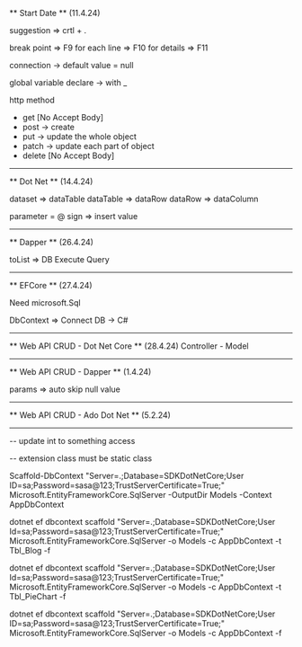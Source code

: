 ** Start Date ** (11.4.24)

suggestion => crtl + . 

break point => F9
for each line => F10
for details => F11

connection -> default value = null 

global variable declare -> with _ 

http method
- get  [No Accept Body]
- post -> create
- put -> update the whole object         
- patch -> update each part of object
- delete [No Accept Body]

----------------------------------
** Dot Net ** (14.4.24)

dataset => dataTable
dataTable => dataRow
dataRow => dataColumn

parameter = @ sign => insert value

---------------------------------
** Dapper ** (26.4.24)

toList => DB Execute
Query

---------------------------------
** EFCore ** (27.4.24)

Need microsoft.Sql  

DbContext => Connect DB -> C#

---------------------------------
** Web API CRUD - Dot Net Core ** (28.4.24)
Controller - Model 

------------------------------------------
** Web API CRUD - Dapper ** (1.4.24)

params => auto skip null value

-----------------------------------
** Web API CRUD - Ado Dot Net ** (5.2.24)

_________________________________________

-- update int to something access

-- extension class must be static class

Scaffold-DbContext "Server=.;Database=SDKDotNetCore;User ID=sa;Password=sasa@123;TrustServerCertificate=True;" Microsoft.EntityFrameworkCore.SqlServer -OutputDir Models -Context AppDbContext

dotnet ef dbcontext scaffold "Server=.;Database=SDKDotNetCore;User Id=sa;Password=sasa@123;TrustServerCertificate=True;" Microsoft.EntityFrameworkCore.SqlServer -o Models -c AppDbContext -t Tbl_Blog -f

dotnet ef dbcontext scaffold "Server=.;Database=SDKDotNetCore;User Id=sa;Password=sasa@123;TrustServerCertificate=True;" Microsoft.EntityFrameworkCore.SqlServer -o Models -c AppDbContext -t Tbl_PieChart -f

dotnet ef dbcontext scaffold "Server=.;Database=SDKDotNetCore;User ID=sa;Password=sasa@123;TrustServerCertificate=True;" Microsoft.EntityFrameworkCore.SqlServer -o Models -c AppDbContext -f